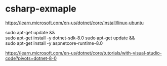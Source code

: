 # csharp-exmaple



https://learn.microsoft.com/en-us/dotnet/core/install/linux-ubuntu

sudo apt-get update && \
  sudo apt-get install -y dotnet-sdk-8.0
  sudo apt-get update && \
  sudo apt-get install -y aspnetcore-runtime-8.0

  https://learn.microsoft.com/en-us/dotnet/core/tutorials/with-visual-studio-code?pivots=dotnet-8-0